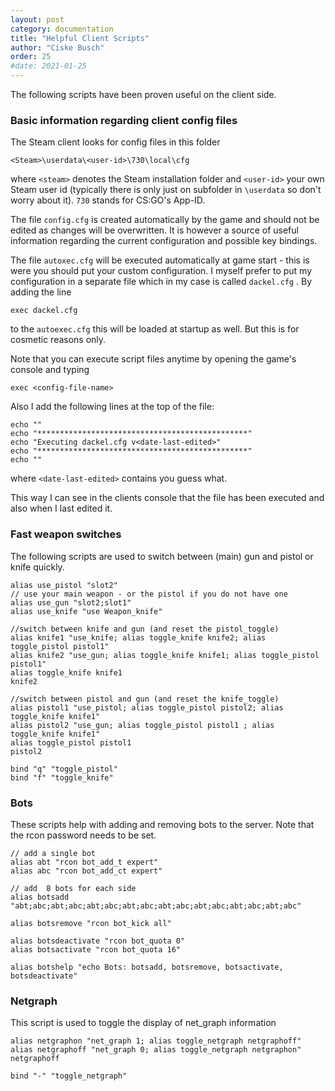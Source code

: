 ```yaml
---
layout: post
category: documentation
title: "Helpful Client Scripts"
author: "Ciske Busch"
order: 25
#date: 2021-01-25
---
```


The following scripts have been proven useful on the client side.

### Basic information regarding client config files ###

The Steam client looks for config files in this folder

    <Steam>\userdata\<user-id>\730\local\cfg

where `<steam>` denotes the Steam installation folder and `<user-id>` your own Steam user id (typically there is only just on subfolder in `\userdata` so don't worry about it). `730` stands for CS:GO's App-ID.

The file `config.cfg` is created automatically by the game and should not be edited as changes will be  overwritten. It is however a source of useful information regarding the current configuration and possible key bindings.

The file `autoxec.cfg` will be executed automatically at game start - this is were you should put your custom configuration. I myself prefer to put my configuration in a separate file which in my case is called `dackel.cfg` . By adding the line

    exec dackel.cfg

to the `autoexec.cfg` this will be loaded at startup as well. But this is for cosmetic reasons only.

Note that you can execute script files anytime by opening the game's console and typing

    exec <config-file-name>

Also I add the following lines at the top of the file:

    echo ""
    echo "***********************************************"
    echo "Executing dackel.cfg v<date-last-edited>"
    echo "***********************************************"
    echo ""

where `<date-last-edited>` contains you guess what.

This way I can see in the clients console that the file has been executed and also when I last edited it.


### Fast weapon switches ###

The following scripts are used to switch between (main) gun and pistol or knife quickly.

    alias use_pistol "slot2"
    // use your main weapon - or the pistol if you do not have one
    alias use_gun "slot2;slot1"
    alias use_knife "use Weapon_knife"

    //switch between knife and gun (and reset the pistol_toggle)
    alias knife1 "use_knife; alias toggle_knife knife2; alias toggle_pistol pistol1"
    alias knife2 "use_gun; alias toggle_knife knife1; alias toggle_pistol pistol1"
    alias toggle_knife knife1
    knife2

    //switch between pistol and gun (and reset the knife_toggle)
    alias pistol1 "use_pistol; alias toggle_pistol pistol2; alias toggle_knife knife1"
    alias pistol2 "use_gun; alias toggle_pistol pistol1	; alias toggle_knife knife1"
    alias toggle_pistol pistol1
    pistol2

    bind "q" "toggle_pistol"
    bind "f" "toggle_knife"


### Bots ###

These scripts help with adding and removing bots to the server. Note that the rcon password needs to be set.

    // add a single bot
    alias abt "rcon bot_add_t expert"
    alias abc "rcon bot_add_ct expert"

    // add  8 bots for each side
    alias botsadd "abt;abc;abt;abc;abt;abc;abt;abc;abt;abc;abt;abc;abt;abc;abt;abc"

    alias botsremove "rcon bot_kick all"

    alias botsdeactivate "rcon bot_quota 0"
    alias botsactivate "rcon bot_quota 16"

    alias botshelp "echo Bots: botsadd, botsremove, botsactivate, botsdeactivate"


### Netgraph ####

This script is used to toggle the display of net_graph information

    alias netgraphon "net_graph 1; alias toggle_netgraph netgraphoff"
    alias netgraphoff "net_graph 0; alias toggle_netgraph netgraphon"
    netgraphoff

    bind "-" "toggle_netgraph"

